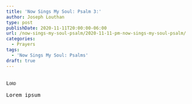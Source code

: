 ```yaml
---
title: 'Now Sings My Soul: Psalm 3:'
author: Joseph Louthan
type: post
publishDate: 2020-11-11T20:00:00-06:00
url: /now-sings-my-soul-psalm/2020-11-11-pm-now-sings-my-soul-psalm/
categories:
  - Prayers
tags:
  - 'Now Sings My Soul: Psalms'
draft: true
---
```


<pre>
<div style="font-variant: small-caps;">
Lord
</div>
Lorem ipsum
</pre>
